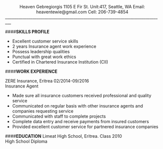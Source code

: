 <center>Heaven Gebregiorgis  
1105 E Fir St. Unit:417, Seattle, WA   
Email: heaventewie@gmail.com   
Cell:   206-739-4854</center>  
                                                                                                                          _________________________________________________________________________________									

####**SKILLS PROFILE**

* Excellent customer service skills
* 2 years Insurance agent  work experience
* Possess leadership qualities 
* Punctual with great work ethics
* Certified in Chartered Insurance Institution (CII)


####**WORK EXPERIENCE** 

ZERE Insurance, Eritrea 02/2014-09/2016  
Insurance Agent  

* Made sure all insurance customers received professional and quality service 
* Communicated on regular basis with other insurance agents and companies requesting service
* Communicated with staff to complete projects  
* Complete data entry and receive payments from insured customers 
* Provided excellent customer service for partnered insurance companies 

####**EDUCATION**
Limeat High School, Eritrea. Class 2010  
High School Diploma 

